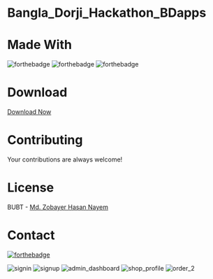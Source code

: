 # Bangla_Dorji_Hackathon_BDapps


# Made With
![forthebadge](https://img.shields.io/badge/Android_Studio-5C2D91?style=for-the-badge&logo=android%20studio&logoColor=white)
![forthebadge](https://img.shields.io/badge/Firebase-00000F?style=for-the-badge&logo=firebase&logoColor=white)
![forthebadge](https://img.shields.io/badge/Java-5C2D91?style=for-the-badge&logo=java&logoColor=white)


# Download
[Download Now](https://github.com/zobayerdev/Bangla_Dorji_Hackathon_BDapps.git)

# Contributing
Your contributions are always welcome!

# License
BUBT - [Md. Zobayer Hasan Nayem](https://github.com/zobayerdev/)

# Contact
[![forthebadge](https://img.shields.io/badge/Gmail-D14836?style=for-the-badge&logo=gmail&logoColor=white)](https://mail.google.com/mail/?view=cm&fs=1&to=zobayer.dev@gmail.com)


![signin](https://user-images.githubusercontent.com/74914169/189492056-6313c200-3c3c-4154-9048-9bd99ec55c03.png)
![signup](https://user-images.githubusercontent.com/74914169/189492058-d7185897-2582-4b11-a18a-62a18e92bd20.png)
![admin_dashboard](https://user-images.githubusercontent.com/74914169/189492070-3b991254-acd7-461c-bfba-0b67a858c431.png)
![shop_profile](https://user-images.githubusercontent.com/74914169/189492075-b2e63c47-f956-40a5-b3fa-7c2f847b7d17.png)
![order_2](https://user-images.githubusercontent.com/74914169/189492078-0730e205-4af2-4977-843b-2067c9a923bb.png)
